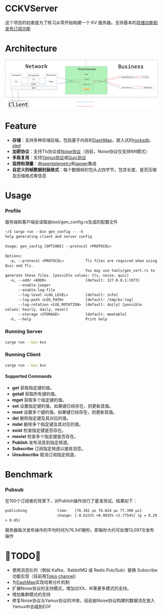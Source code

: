 # CCKVServer
这个项目的初衷是为了练习从零开始构建一个 KV 服务器。支持基本的[存储功能和发布订阅功能](#supported-commands)

# Architecture
![Overview of Server Architecture](./Architecture.png)

# Feature
- **存储**：支持多种存储后端，包括基于内存的[DashMap](https://github.com/xacrimon/dashmap)，嵌入式的[rocksdb](https://github.com/rust-rocksdb/rust-rocksdb)、[sled](https://github.com/spacejam/sled)
- **加密协议**：支持Tls协议或[Noise协议](https://noiseprotocol.org/noise.html)（目前，Noise协议仅支持NN模式）
- **多路复用**：支持[Yamux协议](https://github.com/hashicorp/yamux/blob/master/spec.md)或[Quic协议](https://quicwg.org/)
- **监控和测量**：由[opentelemetry](https://opentelemetry.io/)和[jaeger](https://www.jaegertracing.io/)集成
- **自定义的帧数据封装格式**：每个数据帧的包头占四字节，包含长度、是否压缩及压缩格式等信息

# Usage
### Profile
服务端和客户端会读取由tool/gen_config.rs生成的配置文件
```plaintext
~/$ cargo run --bin gen_config -- -h
help generating client and server config

Usage: gen_config [OPTIONS] --protocol <PROTOCOL>

Options:
  -p, --protocol <PROTOCOL>          Tls files are required when using Quic and Tls.
                                     You may use tools/gen_cert.rs to generate these files. [possible values: tls, noise, quic]
  -a, --addr <ADDR>                  [default: 127.0.0.1:1973]
      --enable-jaeger                
      --enable-log-file              
      --log-level <LOG_LEVEL>        [default: info]
      --log-path <LOG_PATH>          [default: /tmp/kv-log]
      --log-rotation <LOG_ROTATION>  [default: daily] [possible values: hourly, daily, never]
      --storage <STORAGE>            [default: memtable]
  -h, --help                         Print help
```
### Running Server
```sh
cargo run --bin kvs
```
### Running Client
```sh
cargo run --bin kvc
```
#### Supported Commands
* **get**  获取指定键的值。
* **getall**  获取所有键的值。
* **mget**  获取多个指定键的值。
* **set**  设置指定键的值。如果键已经存在，则更新其值。
* **mset**  设置多个键的值。如果键已经存在，则更新其值。
* **del**  删除指定键及其对应的值。
* **mdel**  删除多个指定键及其对应的值。
* **exist**  检查指定键是否存在。
* **mexist**  检查多个指定键是否存在。
* **Publish**  发布消息到指定频道。
* **Subscribe**  订阅指定频道以接收消息。
* **Unsubscribe**  取消订阅指定频道。
# Benchmark
### Pubsub
在100个订阅者的背景下，对Publish操作进行了基准测试。结果如下：
```plaintext
publishing              time:   [76.341 µs 76.824 µs 77.390 µs]
                        change: [-0.6231% +0.9935% +2.7754%] (p = 0.29 > 0.05)
```
服务器每次发布操作的平均时间为76.341微秒，即每秒大约可处理13,097次发布操作

# 🚧TODO🚧
- 使用消息队列（例如 Kafka、RabbitMQ 或 Redis Pub/Sub）替换 Subscribe 功能实现（目前用[Tokio channel](https://docs.rs/tokio/latest/tokio/sync/mpsc/fn.channel.html)）
- 为[DashMap](https://github.com/xacrimon/dashmap)实现哈希分片机制
- 扩展Noise协议的支持模式，增加对XX、IK等更多模式的支持。
- 增加集群模式的支持
- 修复Noise协议与Yamux协议的冲突，目前由Noise协议构建的数据流在放入Yamux中会碰到EOF